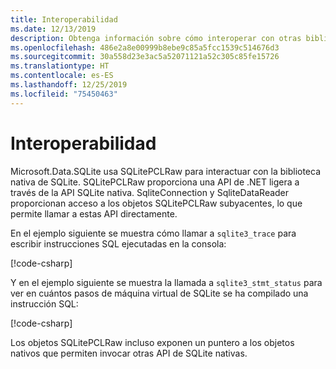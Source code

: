 ```yaml
---
title: Interoperabilidad
ms.date: 12/13/2019
description: Obtenga información sobre cómo interoperar con otras bibliotecas de SQLite.
ms.openlocfilehash: 486e2a8e00999b8ebe9c85a5fcc1539c514676d3
ms.sourcegitcommit: 30a558d23e3ac5a52071121a52c305c85fe15726
ms.translationtype: HT
ms.contentlocale: es-ES
ms.lasthandoff: 12/25/2019
ms.locfileid: "75450463"
---
```

# <a name="interoperability"></a>Interoperabilidad

Microsoft.Data.SQLite usa SQLitePCLRaw para interactuar con la biblioteca nativa de SQLite. SQLitePCLRaw proporciona una API de .NET ligera a través de la API SQLite nativa. SqliteConnection y SqliteDataReader proporcionan acceso a los objetos SQLitePCLRaw subyacentes, lo que permite llamar a estas API directamente.

En el ejemplo siguiente se muestra cómo llamar a `sqlite3_trace` para escribir instrucciones SQL ejecutadas en la consola:

[!code-csharp[](../../../../samples/snippets/standard/data/sqlite/InteropSample/Program.cs?name=snippet_Trace)]

Y en el ejemplo siguiente se muestra la llamada a `sqlite3_stmt_status` para ver en cuántos pasos de máquina virtual de SQLite se ha compilado una instrucción SQL:

[!code-csharp[](../../../../samples/snippets/standard/data/sqlite/InteropSample/Program.cs?name=snippet_StatementStatus)]

Los objetos SQLitePCLRaw incluso exponen un puntero a los objetos nativos que permiten invocar otras API de SQLite nativas.
